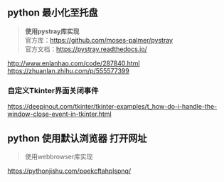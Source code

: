 ## python 最小化至托盘 
> **使用pystray库实现**  
> 官方库：https://github.com/moses-palmer/pystray  
> 官方文档：https://pystray.readthedocs.io/

http://www.enlanhao.com/code/287840.html
https://zhuanlan.zhihu.com/p/555577399
### 自定义Tkinter界面关闭事件
https://deepinout.com/tkinter/tkinter-examples/t_how-do-i-handle-the-window-close-event-in-tkinter.html

## python 使用默认浏览器 打开网址
> 使用webbrowser库实现

https://pythonjishu.com/poekcftahplspnq/